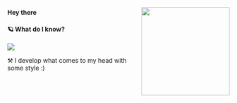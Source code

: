 <img align='right' src='https://user-images.githubusercontent.com/5713670/87202985-820dcb80-c2b6-11ea-9f56-7ec461c497c3.gif' width='200"'>

<div>
 <strong> Hey there </strong>
 <img src="https://media.giphy.com/media/hvRJCLFzcasrR4ia7z/giphy.gif" width="17px"/>
</div>


#### 🪐 What do I know?



<a href="https://github.com/amirallami-code">

<img src="https://skillicons.dev/icons?i=html,css,js,tailwind,bootstrap,regex,git,wordpress" />

</a>

⚒️ I develop what comes to my head with some style :)
